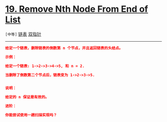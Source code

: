 # [19. Remove Nth Node From End of List](https://leetcode-cn.com/problems/remove-nth-node-from-end-of-list/)

`[中等]` [链表](https://leetcode-cn.com/tag/linked-list/)  [双指针](https://leetcode-cn.com/tag/two-pointers/) 

---

```json
给定一个链表，删除链表的倒数第 n 个节点，并且返回链表的头结点。

示例：

给定一个链表: 1->2->3->4->5, 和 n = 2.

当删除了倒数第二个节点后，链表变为 1->2->3->5.


说明：

给定的 n 保证是有效的。

进阶：

你能尝试使用一趟扫描实现吗？

```
